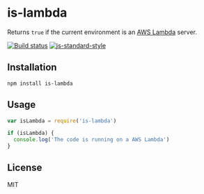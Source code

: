# is-lambda

Returns `true` if the current environment is an [AWS Lambda](https://aws.amazon.com/lambda/) server.

[![Build status](https://travis-ci.org/watson/is-lambda.svg?branch=master)](https://travis-ci.org/watson/is-lambda)
[![js-standard-style](https://img.shields.io/badge/code%20style-standard-brightgreen.svg?style=flat)](https://github.com/feross/standard)

## Installation

```
npm install is-lambda
```

## Usage

```js
var isLambda = require('is-lambda')

if (isLambda) {
  console.log('The code is running on a AWS Lambda')
}
```

## License

MIT
